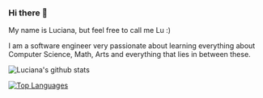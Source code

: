### Hi there 👋

My name is Luciana, but feel free to call me Lu :)

I am a software engineer very passionate about learning everything about Computer Science, Math, Arts and everything that lies in between these.

![Luciana's github stats](https://github-readme-stats.vercel.app/api?username=lucianamarques&show_icons=true)

[![Top Languages](https://github-readme-stats.vercel.app/api/top-langs/?username=lucianamarques&layout=compact&hide=javascript,html,css)](https://github.com/anuraghazra/github-readme-stats)

<!--
**LucianaMarques/lucianamarques** is a ✨ _special_ ✨ repository because its `README.md` (this file) appears on your GitHub profile.

Here are some ideas to get you started:

- 🔭 I’m currently working on ...
- 🌱 I’m currently learning ...
- 👯 I’m looking to collaborate on ...
- 🤔 I’m looking for help with ...
- 💬 Ask me about ...
- 📫 How to reach me: ...
- 😄 Pronouns: she/her
- ⚡ Fun fact: ...
-->

